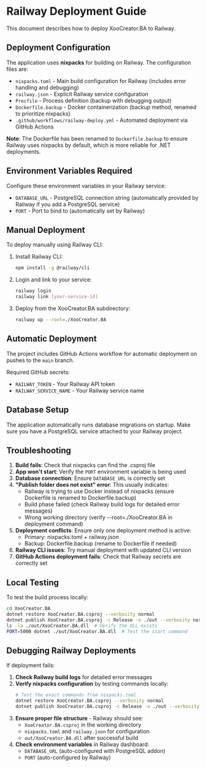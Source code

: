 # Railway Deployment Guide

This document describes how to deploy XooCreator.BA to Railway.

## Deployment Configuration

The application uses **nixpacks** for building on Railway. The configuration files are:

- `nixpacks.toml` - Main build configuration for Railway (includes error handling and debugging)
- `railway.json` - Explicit Railway service configuration  
- `Procfile` - Process definition (backup with debugging output)
- `Dockerfile.backup` - Docker containerization (backup method, renamed to prioritize nixpacks)
- `.github/workflows/railway-deploy.yml` - Automated deployment via GitHub Actions

**Note**: The Dockerfile has been renamed to `Dockerfile.backup` to ensure Railway uses nixpacks by default, which is more reliable for .NET deployments.

## Environment Variables Required

Configure these environment variables in your Railway service:

- `DATABASE_URL` - PostgreSQL connection string (automatically provided by Railway if you add a PostgreSQL service)
- `PORT` - Port to bind to (automatically set by Railway)

## Manual Deployment

To deploy manually using Railway CLI:

1. Install Railway CLI:
   ```bash
   npm install -g @railway/cli
   ```

2. Login and link to your service:
   ```bash
   railway login
   railway link [your-service-id]
   ```

3. Deploy from the XooCreator.BA subdirectory:
   ```bash
   railway up --root=./XooCreator.BA
   ```

## Automatic Deployment

The project includes GitHub Actions workflow for automatic deployment on pushes to the `main` branch.

Required GitHub secrets:
- `RAILWAY_TOKEN` - Your Railway API token
- `RAILWAY_SERVICE_NAME` - Your Railway service name

## Database Setup

The application automatically runs database migrations on startup. Make sure you have a PostgreSQL service attached to your Railway project.

## Troubleshooting

1. **Build fails**: Check that nixpacks can find the .csproj file
2. **App won't start**: Verify the `PORT` environment variable is being used
3. **Database connection**: Ensure `DATABASE_URL` is correctly set
4. **"Publish folder does not exist" error**: This usually indicates:
   - Railway is trying to use Docker instead of nixpacks (ensure Dockerfile is renamed to Dockerfile.backup)
   - Build phase failed (check Railway build logs for detailed error messages)
   - Wrong working directory (verify --root=./XooCreator.BA in deployment command)
5. **Deployment conflicts**: Ensure only one deployment method is active:
   - Primary: nixpacks.toml + railway.json
   - Backup: Dockerfile.backup (rename to Dockerfile if needed)
6. **Railway CLI issues**: Try manual deployment with updated CLI version
7. **GitHub Actions deployment fails**: Check that Railway secrets are correctly set

## Local Testing

To test the build process locally:

```bash
cd XooCreator.BA
dotnet restore XooCreator.BA.csproj --verbosity normal
dotnet publish XooCreator.BA.csproj -c Release -o ./out --verbosity normal
ls -la ./out/XooCreator.BA.dll  # Verify the DLL exists
PORT=5000 dotnet ./out/XooCreator.BA.dll  # Test the start command
```

## Debugging Railway Deployments

If deployment fails:

1. **Check Railway build logs** for detailed error messages
2. **Verify nixpacks configuration** by testing commands locally:
   ```bash
   # Test the exact commands from nixpacks.toml
   dotnet restore XooCreator.BA.csproj --verbosity normal
   dotnet publish XooCreator.BA.csproj -c Release -o ./out --verbosity normal
   ```
3. **Ensure proper file structure** - Railway should see:
   - `XooCreator.BA.csproj` in the working directory
   - `nixpacks.toml` and `railway.json` for configuration
   - `out/XooCreator.BA.dll` after successful build
4. **Check environment variables** in Railway dashboard:
   - `DATABASE_URL` (auto-configured with PostgreSQL addon)
   - `PORT` (auto-configured by Railway)